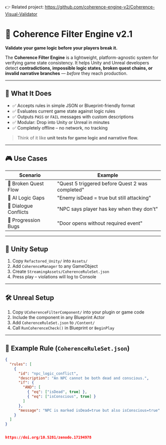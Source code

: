 👉 Related project: https://github.com/coherence-engine-v2/Coherence-Visual-Validator


# 🎯 Coherence Filter Engine v2.1

**Validate your game logic before your players break it.**

The **Coherence Filter Engine** is a lightweight, platform-agnostic system for verifying game state consistency. It helps Unity and Unreal developers detect **contradictions, impossible logic states, broken quest chains, or invalid narrative branches** — *before* they reach production.

---

## 🧠 What It Does

- ✅ Accepts rules in simple JSON or Blueprint-friendly format
- ✅ Evaluates current game state against logic rules
- ✅ Outputs `PASS` or `FAIL` messages with custom descriptions
- ✅ Modular: Drop into Unity or Unreal in minutes
- ✅ Completely offline – no network, no tracking

> Think of it like **unit tests for game logic and narrative flow.**

---

## 🎮 Use Cases

| Scenario | Example |
|----------|---------|
| 🚫 Broken Quest Flow | "Quest 5 triggered before Quest 2 was completed" |
| 🤖 AI Logic Gaps | "Enemy isDead = true but still attacking" |
| 🧩 Dialogue Conflicts | "NPC says player has key when they don't" |
| 🔐 Progression Bugs | "Door opens without required event" |

---

## 🔧 Unity Setup

1. Copy `Refactored_Unity/` into `Assets/`
2. Add `CoherenceManager` to any GameObject
3. Create `StreamingAssets/CoherenceRuleSet.json`
4. Press play – violations will log to Console

---

## 🛠️ Unreal Setup

1. Copy `UCoherenceFilterComponent/` into your plugin or game code
2. Include the component in any Blueprint Actor
3. Add `CoherenceRuleSet.json` to `/Content/`
4. Call `RunCoherenceCheck()` in Blueprint or `BeginPlay`

---

## 🧪 Example Rule (`CoherenceRuleSet.json`)

```json
{
  "rules": [
    {
      "id": "npc_logic_conflict",
      "description": "An NPC cannot be both dead and conscious.",
      "if": {
        "AND": [
          { "eq": ["isDead", true] },
          { "eq": ["isConscious", true] }
        ]
      },
      "message": "NPC is marked isDead=true but also isConscious=true"
    }
  ]
}


https://doi.org/10.5281/zenodo.17194978
